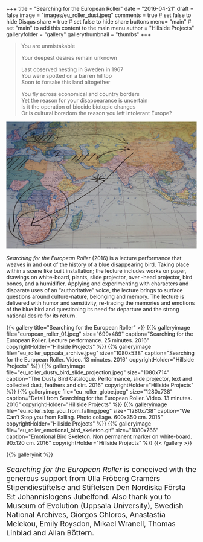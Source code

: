 +++
title = "Searching for the European Roller"
date = "2016-04-21"
draft = false
image = "images/eu_roller_dust.jpeg"
comments = true	# set false to hide Disqus
share = true	# set false to hide share buttons
menu= "main"		# set "main" to add this content to the main menu
author = "Hillside Projects"
galleryfolder = "gallery"
gallerythumbnail = "thumbs"
+++

> You are unmistakable
>
> Your deepest desires remain unknown
>
> Last observed nesting in Sweden in 1967<br/>
> You were spotted on a barren hilltop<br/>
> Soon to forsake this land altogether
>
> You fly across economical and country borders<br/>
> Yet the reason for your disappearance is uncertain<br/>
> Is it the operation of biocide biotopic changes<br/>
> Or is cultural boredom the reason you left intolerant Europe?

![Migration Table. Map on table and ink. 137x70x100 cm. 2016](/images/eu_roller_table_of_migration.jpeg "Migration Table")

_Searching for the European Roller_ (2016)  is a lecture performance that weaves in and out of the history of a blue disappearing bird. Taking place within a scene like built installation; the lecture includes works on paper, drawings on white-board, plants, slide projector, over -head projector, bird bones, and a humidifier. Applying and experimenting with characters and disparate uses of an “authoritative” voice, the lecture brings to surface questions around culture-nature, belonging and memory. The lecture is delivered with humor and sensitivity, re-tracing the memories and emotions of the blue bird and questioning its need for departure and the strong national desire for its return.

{{< gallery title="Searching for the European Roller" >}}
{{% galleryimage file="european_roller_01.jpeg" size="699x489" caption="Searching for the European Roller. Lecture performance. 25 minutes. 2016" copyrightHolder="Hillside Projects" %}}
{{% galleryimage file="eu_roller_uppsala_archive.jpeg" size="1080x538" caption="Searching for the European Roller. Video. 13 minutes. 2016" copyrightHolder="Hillside Projects" %}}
{{% galleryimage file="eu_roller_dusty_bird_slide_projection.jpeg" size="1080x714" caption="The Dusty Bird Catalogue. Performance, slide projector, text and collected dust, feathers and dirt. 2016" copyrightHolder="Hillside Projects" %}}
{{% galleryimage file="eu_roller_globe.jpeg" size="1280x738" caption="Detail from Searching for the European Roller. Video. 13 minutes. 2016" copyrightHolder="Hillside Projects" %}}
{{% galleryimage file="eu_roller_stop_you_from_falling.jpeg" size="1280x738" caption="We Can’t Stop you from Falling. Photo collage. 600x350 cm. 2015" copyrightHolder="Hillside Projects" %}}
{{% galleryimage file="eu_roller_emotional_bird_skeleton.gif" size="1080x766" caption="Emotional Bird Skeleton. Non permanent marker on white-board. 90x120 cm. 2016" copyrightHolder="Hillside Projects" %}}
{{< /gallery >}}

{{% galleryinit %}}

<p style="font-size:1.2rem;"><em>Searching for the European Roller</em> is conceived with the generous support from Ulla Fröberg Cramérs Stipendiestiftelse and Stiftelsen Den Nordiska Första S:t Johannislogens Jubelfond. Also thank you to Museum of Evolution (Uppsala University), Swedish National Archives, Giorgos Chloros, Anastastia Melekou, Emily Roysdon, Mikael Wranell, Thomas Linblad and Allan Böttern.</p>
